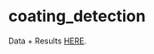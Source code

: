 # coating_detection
Data + Results [HERE](https://ujvrez-my.sharepoint.com/:f:/r/personal/emma_tekulova_cvrez_cz/Documents/Results_Corrosion?csf=1&web=1&e=6Ul05S).
